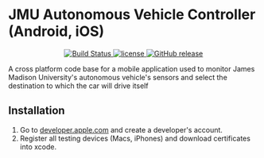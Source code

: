 # JMU Autonomous Vehicle Controller (Android, iOS)
<p align="center">
	<a href="https://github.com/jmuautonomous/JMU-Autonomous-Vehicle-Controller-Android-iOS-" rel="nofollow">
		<img src="https://img.shields.io/badge/build-passing-brightgreen.svg" alt="Build Status">
	</a>
	<a href="https://github.com/jmuautonomous/JMU-Autonomous-Vehicle-Controller-Android-iOS-/blob/master/LICENSE">
		<img src="https://img.shields.io/github/license/jmuautonomous/JMU-Autonomous-Vehicle-Controller-Android-iOS-.svg" alt="license">
	</a>
	<a href="https://github.com/jmuautonomous/JMU-Autonomous-Vehicle-Controller-Android-iOS-/releases">
		<img src="https://img.shields.io/badge/release-1.0.0-blue.svg" alt="GitHub release">
	</a>
</p>
A cross platform code base for a mobile application used to monitor James Madison University's autonomous vehicle's sensors and select the destination to which the car will drive itself

## Installation
1) Go to [developer.apple.com](https://developer.apple.com/) and create a developer's account.
2) Register all testing devices (Macs, iPhones) and download certificates into xcode.
